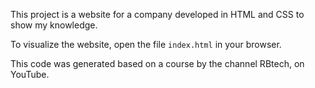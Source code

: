 This project is a website for a company developed in HTML and CSS to show my knowledge.

To visualize the website, open the file `index.html` in your browser.

This code was generated based on a course by the channel RBtech, on YouTube.
